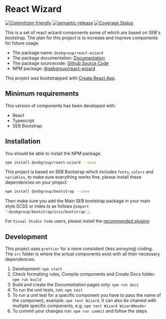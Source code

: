# React Wizard

<!-- [![https://img.shields.io/npm/v/@sebgroup/react-wizard](https://img.shields.io/npm/v/@sebgroup/react-wizard)](https://www.npmjs.com/package/@sebgroup/react-wizard)
![Deployment](https://github.com/sebgroup/react-wizard/workflows/Deployment/badge.svg)
![Github Pages](https://github.com/sebgroup/react-wizard/workflows/Github%20Pages/badge.svg) -->
[![Commitizen friendly](https://img.shields.io/badge/commitizen-friendly-brightgreen.svg)](http://commitizen.github.io/cz-cli/)
[![semantic-release](https://img.shields.io/badge/%20%20%F0%9F%93%A6%F0%9F%9A%80-semantic--release-e10079.svg)](https://github.com/semantic-release/semantic-release)
[![Coverage Status](https://coveralls.io/repos/github/sebgroup/react-wizard/badge.svg?branch=master)](https://coveralls.io/github/sebgroup/react-wizard?branch=master)
<!-- [![Dependabot Status](https://api.dependabot.com/badges/status?host=github&repo=sebgroup/react-wizard)](https://dependabot.com) -->

This is a set of react wizard components some of which are based on SEB's bootstrap. The plan for this project is to increase and improve components for future usage.

- The package name: `@sebgroup/react-wizard`
- The package documentation: [Documentation](https://sebgroup.github.io/react-wizard)
- The package sourcecode: [Github Source Code](https://github.com/sebgroup/react-wizard)
- NPM package: [@sebgroup/react-wizard](https://www.npmjs.com/package/@sebgroup/react-wizard)

This project was bootstrapped with [Create React App](https://github.com/facebook/create-react-app).

## Minimum requirements

This version of components has been developed with:

-   React
-   Typescript
-   SEB Bootstrap

## Installation

You should be able to install the NPM package.

```bash
npm install @sebgroup/react-wizard --save
```

This project is based on SEB Bootstrap which includes `fonts`, `colors` and `variables`, to make sure everything works fine, please install these dependencies on your project:

```bash
npm install @sebgroup/bootstrap --save
```

Then make sure you add the Main SEB bootstrap package in your main style.SCSS or index.ts as follows
`@import '~@sebgroup/bootstrap/scss/bootstrap';`.

For `Visual Studio Code` users, please install the [recommended plugins](.vscode/extensions.json)

## Development

This project uses `prettier` for a more consistent (less annoying) coding. The `src` folder is where the actual components exist with all their necessary dependencies.

1. Development: `npm start`
2. Check formatting rules, Compile components and Create Docs folder: `npm run build`
3. Build and create the Documentation pages only: `npm run docs`
4. To run the unit tests, run: `npm test`
5. To run a unit test for a specific component you have to pass the name of the component, example: `npm test Wizard`. It can also be chained with multiple specific components, e.g. `npm test Wizard WizardHeader`
6. To commit your changes run: `npm run commit` and follow the steps

